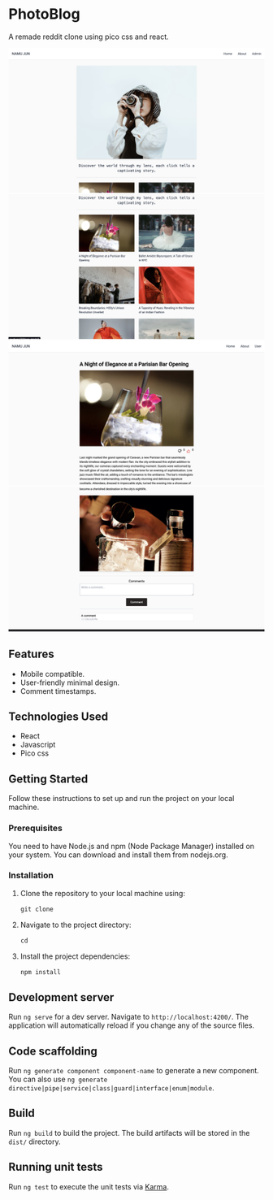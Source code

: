 # PhotoBlog

A remade reddit clone using pico css and react. 

![Alt text](/assets/home-page.png)
![Alt text](/assets/home-page-2.png)
![Alt text](/assets/post.png)
![Alt text](/assets/post-2.png)

## Features
- Mobile compatible.
- User-friendly minimal design.
- Comment timestamps.

## Technologies Used
- React
- Javascript
- Pico css

## Getting Started
Follow these instructions to set up and run the project on your local machine.

### Prerequisites
You need to have Node.js and npm (Node Package Manager) installed on your system. You can download and install them from nodejs.org.

### Installation
1. Clone the repository to your local machine using:
    ```html
    git clone 
    
2. Navigate to the project directory:
    ```html
   cd 
    
3. Install the project dependencies:
    ```html
   npm install


## Development server

Run `ng serve` for a dev server. Navigate to `http://localhost:4200/`. The application will automatically reload if you change any of the source files.

## Code scaffolding

Run `ng generate component component-name` to generate a new component. You can also use `ng generate directive|pipe|service|class|guard|interface|enum|module`.

## Build

Run `ng build` to build the project. The build artifacts will be stored in the `dist/` directory.

## Running unit tests

Run `ng test` to execute the unit tests via [Karma](https://karma-runner.github.io).

